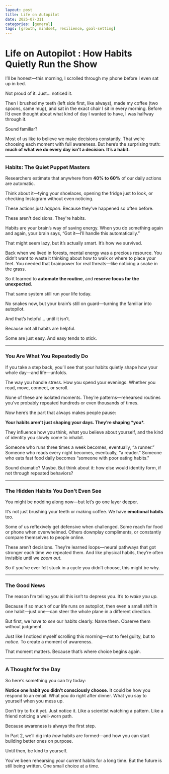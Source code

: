 ```yaml
---
layout: post  
title: Life on Autopilot  
date: 2025-07-311  
categories: [general]  
tags: [growth, mindset, resilience, goal-setting]  
---
```

# Life on Autopilot : How Habits Quietly Run the Show

I’ll be honest—this morning, I scrolled through my phone before I even sat up in bed.

Not proud of it. Just… noticed it.

Then I brushed my teeth (left side first, like always), made my coffee (two spoons, same mug), and sat in the exact chair I sit in every morning. Before I’d even thought about what kind of day I wanted to have, I was halfway through it.

Sound familiar?

Most of us like to believe we make decisions constantly. That we’re choosing each moment with full awareness. But here’s the surprising truth: **much of what we do every day isn’t a decision. It’s a habit.**

------

### Habits: The Quiet Puppet Masters

Researchers estimate that anywhere from **40% to 60%** of our daily actions are automatic.

Think about it—tying your shoelaces, opening the fridge just to look, or checking Instagram without even noticing.

These actions just *happen.* Because they’ve happened so often before. 

These aren't decisions. They're habits.

Habits are your brain’s way of saving energy. When you do something again and again, your brain says, “Got it—I’ll handle this automatically.”

That might seem lazy, but it’s actually smart. It’s how we survived.

Back when we lived in forests, mental energy was a precious resource. You didn’t want to waste it thinking about how to walk or where to place your feet. You needed that brainpower for real threats—like noticing a snake in the grass.

So it learned to **automate the routine**, and **reserve focus for the unexpected**.

That same system still run your life today. 

No snakes now, but your brain’s still on guard—turning the familiar into autopilot.

And that’s helpful… until it isn’t.

Because not all habits are helpful. 

Some are just easy. And easy tends to stick.

------

### You Are What You Repeatedly Do

If you take a step back, you’ll see that your habits quietly shape how your whole day—and life—unfolds.

The way you handle stress.
 How you spend your evenings.
 Whether you read, move, connect, or scroll.

None of these are isolated moments. They’re patterns—rehearsed routines you’ve probably repeated hundreds or even thousands of times.

Now here’s the part that always makes people pause:

**Your habits aren’t just shaping your days. They’re shaping \*you\*.**

They influence how you think, what you believe about yourself, and the kind of identity you slowly come to inhabit.

Someone who runs three times a week becomes, eventually, “a runner.”
Someone who reads every night becomes, eventually, “a reader.”
Someone who eats fast food daily becomes “someone with poor eating habits."

Sound dramatic? Maybe. But think about it: how else would identity form, if not through repeated behaviors?

------

### The Hidden Habits You Don’t Even See

You might be nodding along now—but let’s go one layer deeper.

It’s not just brushing your teeth or making coffee. We have **emotional habits** too.

Some of us reflexively get defensive when challenged.
Some reach for food or phone when overwhelmed.
Others downplay compliments, or constantly compare themselves to people online.

These aren’t decisions. They’re learned loops—neural pathways that got stronger each time we repeated them. And like physical habits, they’re often invisible until we *zoom out*.

So if you’ve ever felt stuck in a cycle you didn’t choose, this might be why.

------

### The Good News

The reason I’m telling you all this isn’t to depress you. It’s to *wake you up.*

Because if so much of our life runs on autopilot, then even a small shift in one habit—just one—can steer the whole plane in a different direction.

But first, we have to *see* our habits clearly. Name them. Observe them without judgment.

Just like I noticed myself scrolling this morning—not to feel guilty, but to *notice*. To create a moment of awareness.

That moment matters. Because that’s where choice begins again.

------

### A Thought for the Day

So here’s something you can try today:

**Notice one habit you didn’t consciously choose.**
 It could be how you respond to an email. What you do right after dinner. What you say to yourself when you mess up.

Don’t try to fix it yet. Just notice it. Like a scientist watching a pattern. Like a friend noticing a well-worn path.

Because awareness is always the first step.

In Part 2, we’ll dig into *how* habits are formed—and how you can start building better ones on purpose.

Until then, be kind to yourself.

You’ve been rehearsing your current habits for a long time.
But the future is still being written. One small choice at a time.